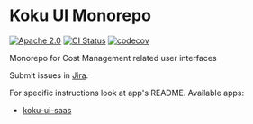 # Koku UI Monorepo

[![Apache 2.0][license-badge]](https://github.com/project-koku/koku-ui/blob/main/LICENSE)
[![CI Status][build-badge]](https://github.com/project-koku/koku-ui/actions/workflows/ci.yml?query=branch%3Amain)
[![codecov][codecov-badge]](https://codecov.io/gh/project-koku/koku-ui)

Monorepo for Cost Management related user interfaces

Submit issues in [Jira].

For specific instructions look at app's README. Available apps:
- [koku-ui-saas]


[build-badge]: https://github.com/project-koku/koku-ui/actions/workflows/ci.yml/badge.svg?branch=main
[codecov-badge]: https://codecov.io/gh/project-koku/koku-ui/graph/badge.svg?token=1hjFIy1cRe
[Jira]: https://issues.redhat.com/projects/COST/
[koku-ui-saas]: https://github.com/project-koku/koku-ui/apps/koku-ui-saas
[license-badge]: https://img.shields.io/github/license/project-koku/koku-ui.svg?longCache=true
